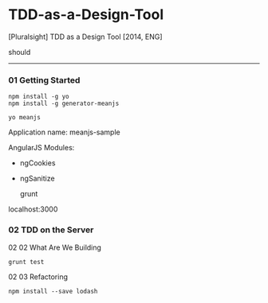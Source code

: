 # TDD-as-a-Design-Tool
[Pluralsight] TDD as a Design Tool [2014, ENG]  


should

___

### 01 Getting Started

    npm install -g yo
    npm install -g generator-meanjs

    yo meanjs

Application name: meanjs-sample

AngularJS Modules:

- ngCookies
- ngSanitize


    grunt

localhost:3000


### 02 TDD on the Server

02 02 What Are We Building

    grunt test


02 03 Refactoring

    npm install --save lodash
